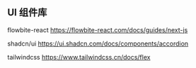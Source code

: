 ## UI 组件库

flowbite-react
https://flowbite-react.com/docs/guides/next-js

shadcn/ui
https://ui.shadcn.com/docs/components/accordion


tailwindcss
https://www.tailwindcss.cn/docs/flex